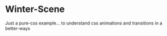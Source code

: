 # Winter-Scene

Just a pure-css example... to understand css animations and transitions in a better-ways
